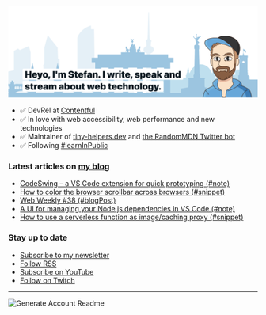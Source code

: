 <img alt="Heyo, I'm Stefan. I write and speak about web technology." src="https://raw.githubusercontent.com/stefanjudis/stefanjudis/main/screenshot.png">

- ✅ DevRel at [Contentful](https://www.contentful.com)
- ✅ In love with web accessibility, web performance and new technologies
- ✅ Maintainer of [tiny-helpers.dev](https://tiny-helpers.dev) and [the RandomMDN Twitter bot](https://twitter.com/randomMDN)
- ✅ Following [#learnInPublic](https://www.stefanjudis.com/today-i-learned/)
### Latest articles on [my blog](https://www.stefanjudis.com)

<!-- BLOG-POST-LIST:START -->
- [CodeSwing – a VS Code extension for quick prototyping (#note)](https://www.stefanjudis.com/notes/codeswing-a-vs-code-extension-for-quick-prototyping/)
- [How to color the browser scrollbar across browsers (#snippet)](https://www.stefanjudis.com/snippets/how-to-color-the-browser-scrollbar-across-browsers/)
- [Web Weekly #38 (#blogPost)](https://www.stefanjudis.com/blog/web-weekly-38/)
- [A UI for managing your Node.js dependencies in VS Code (#note)](https://www.stefanjudis.com/notes/a-ui-for-managing-your-node-js-dependencies-in-vs-code/)
- [How to use a serverless function as image/caching proxy (#snippet)](https://www.stefanjudis.com/snippets/how-to-use-a-serverless-function-as-image-caching-proxy/)
<!-- BLOG-POST-LIST:END -->

### Stay up to date

- [Subscribe to my newsletter](https://www.stefanjudis.com/newsletter/)
- [Follow RSS](https://www.stefanjudis.com/feeds/)
- [Subscribe on YouTube](https://youtube.com/c/stefanjudis)
- [Follow on Twitch](https://www.twitch.tv/stefanjudis)

---

![Generate Account Readme](https://github.com/stefanjudis/stefanjudis/workflows/Generate%20Account%20Readme/badge.svg)
